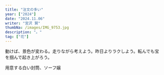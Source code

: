 ```yaml
---
title: "注文の多い"
year: ["2024"]
date: "2024.11.06"
writer: "宮沢 賢"
thumbNa: /images/IMG_9753.jpg
description: "。"
tag: ["花"]
---
```


動けば、景色が変わる。走りながら考えよう。昨日よりラクしよう。転んでも宝を掴んで起き上がろう。

用意する白い封筒、ソーフ嬢




<!--

「コメントなんでしてくれないんですか」

「だったら実装してくださいよ」





![Alt text](/images/IMG_9785.jpg)
カッコいい

さやかかわいい

                          


![Alt text](/images/IMG_9811.jpg)



![Alt text](/images/IMG_9790.jpg)

![Alt text](/images/IMG_9757.jpg)


![Alt text](/images/023-2.jpg)

ヘッダーからコメントしてください。本日もお疲れ様です。-->
